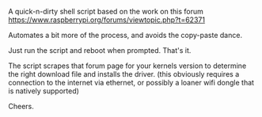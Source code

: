 A quick-n-dirty shell script based on the work on this forum
https://www.raspberrypi.org/forums/viewtopic.php?t=62371

Automates a bit more of the process, and avoids the copy-paste dance.

Just run the script and reboot when prompted. That's it.

The script scrapes that forum page for your kernels version to determine the right download file and installs the driver.
(this obviously requires a connection to the internet via ethernet, or possibly a loaner wifi dongle that is natively supported)


Cheers.

